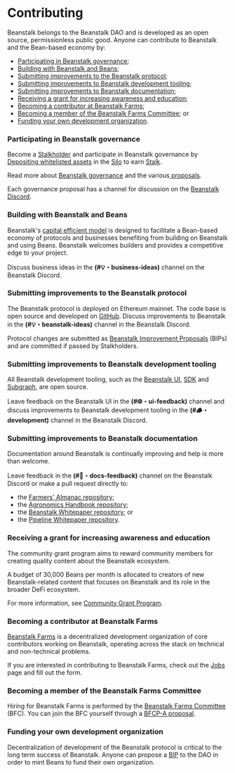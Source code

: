 # Contributing

Beanstalk belongs to the Beanstalk DAO and is developed as an open source, permissionless public good. Anyone can contribute to Beanstalk and the Bean-based economy by:

* [Participating in Beanstalk governance](contributing.md#participating-in-beanstalk-governance);
* [Building with Beanstalk and Beans](contributing.md#building-with-beanstalk-and-beans);
* [Submitting improvements to the Beanstalk protocol](contributing.md#submitting-improvements-to-beanstalk-documentation);
* [Submitting improvements to Beanstalk development tooling](contributing.md#submitting-improvements-to-the-beanstalk-protocol);
* [Submitting improvements to Beanstalk documentation](contributing.md#submitting-improvements-to-beanstalk-development-tooling);
* [Receiving a grant for increasing awareness and education](contributing.md#receiving-a-grant-for-increasing-awareness-and-education);
* [Becoming a contributor at Beanstalk Farms](contributing.md#becoming-a-contributor-at-beanstalk-farms);&#x20;
* [Becoming a member of the Beanstalk Farms Committee](contributing.md#becoming-a-member-of-the-beanstalk-farms-committee); or
* [Funding your own development organization](contributing.md#funding-your-own-organization).

### Participating in Beanstalk governance

Become a [Stalkholder](../protocol/glossary.md#stalkholders) and participate in Beanstalk governance by [Depositing whitelisted assets](../farm/silo.md#deposit-whitelist) in the [Silo](../farm/silo.md) to earn [Stalk](../farm/silo.md#the-stalk-system).&#x20;

Read more about [Beanstalk governance](../governance/beanstalk/) and the various[ proposals](../governance/proposals.md).&#x20;

Each governance proposal has a channel for discussion on the [Beanstalk Discord](https://discord.gg/beanstalk).

### Building with Beanstalk and Beans

Beanstalk's [capital efficient model](../introduction/why-beanstalk.md) is designed to facilitate a Bean-based economy of protocols and businesses benefiting from building on Beanstalk and using Beans. Beanstalk welcomes builders and provides a competitive edge to your project.

Discuss business ideas in the **(#💡・business-ideas)** channel on the Beanstalk Discord.

### Submitting improvements to the Beanstalk protocol

The Beanstalk protocol is deployed on Ethereum mainnet. The code base is open source and developed on [GitHub](https://github.com/BeanstalkFarms/Beanstalk). Discuss improvements to Beanstalk in the **(#💡・beanstalk-ideas)** channel in the Beanstalk Discord.&#x20;

Protocol changes are submitted as [Beanstalk Improvement Proposals](../governance/proposals.md#bip) (BIPs) and are committed if passed by Stalkholders.

### Submitting improvements to Beanstalk development tooling

All Beanstalk development tooling, such as the [Beanstalk UI](https://github.com/BeanstalkFarms/Beanstalk/tree/master/projects/ui), [SDK](https://github.com/BeanstalkFarms/Beanstalk/tree/master/projects/sdk) and [Subgraph](https://github.com/BeanstalkFarms/Beanstalk/tree/master/projects/subgraph-beanstalk), are open source.

Leave feedback on the Beanstalk UI in the **(#🌐・ui-feedback)** channel and discuss improvements to Beanstalk development tooling in the **(#🪵・development)** channel in the Beanstalk Discord.

### Submitting improvements to Beanstalk documentation

Documentation around Beanstalk is continually improving and help is more than welcome.&#x20;

Leave feedback in the **(#📜・docs-feedback)** channel on the Beanstalk Discord or make a pull request directly to:&#x20;

* the [Farmers' Almanac repository](https://github.com/BeanstalkFarms/Farmers-Almanac);
* the [Agronomics Handbook repository](https://github.com/BeanstalkFarms/Agronomics-Handbook);
* the [Beanstalk Whitepaper repository](https://github.com/BeanstalkFarms/Beanstalk-Whitepaper); or
* the [Pipeline Whitepaper repository](https://github.com/BeanstalkFarms/Pipeline-Whitepaper).

### Receiving a grant for increasing awareness and education

The community grant program aims to reward community members for creating quality content about the Beanstalk ecosystem.

A budget of 30,000 Beans per month is allocated to creators of new Beanstalk-related content that focuses on Beanstalk and its role in the broader DeFi ecosystem.

For more information, see [Community Grant Program](community-grant-program.md).

### Becoming a contributor at Beanstalk Farms

[Beanstalk Farms](../governance/beanstalk-farms/) is a decentralized development organization of core contributors working on Beanstalk, operating across the stack on technical and non-technical problems.&#x20;

If you are interested in contributing to Beanstalk Farms, check out the [Jobs](https://community.bean.money/jobs) page and fill out the form.&#x20;

### Becoming a member of the Beanstalk Farms Committee

Hiring for Beanstalk Farms is performed by the [Beanstalk Farms Committee](../governance/beanstalk-farms/#beanstalk-farms-committee) (BFC). You can join the BFC yourself through a [BFCP-A proposal](../governance/proposals.md#bfcp-a).

### Funding your own development organization

Decentralization of development of the Beanstalk protocol is critical to the long term success of Beanstalk. Anyone can propose a [BIP](../governance/proposals.md#bip) to the DAO in order to mint Beans to fund their own organization.
